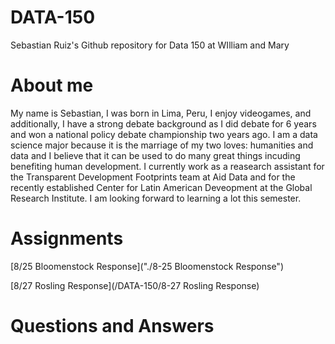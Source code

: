 # DATA-150
Sebastian Ruiz's Github repository for Data 150 at WIlliam and Mary

# About me
My name is Sebastian, I was born in Lima, Peru, I enjoy videogames, and additionally, I have a strong debate background as I did debate for 6 years and won a national policy debate championship two years ago. I am a data science major because it is the marriage of my two loves: humanities and data and I believe that it can be used to do many great things incuding benefiting human development. I currently work as a reasearch assistant for the Transparent Development Footprints team at Aid Data and for the recently established Center for Latin American Deveopment at the Global Research Institute. I am looking forward to learning a lot this semester.

# Assignments

[8/25 Bloomenstock Response]("./8-25 Bloomenstock Response")

[8/27 Rosling Response](/DATA-150/8-27 Rosling Response)

# Questions and Answers
